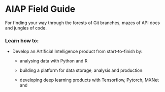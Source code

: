 # AIAP Field Guide

For finding your way through the forests of Git branches, mazes of API docs and jungles of code.

### Learn how to:

* Develop an Artificial Intelligence product from start-to-finish by:

  * analysing data with Python and R 
  * building a platform for data storage, analysis and production

  * developing deep learning products with Tensorflow, Pytorch, MXNet and 



